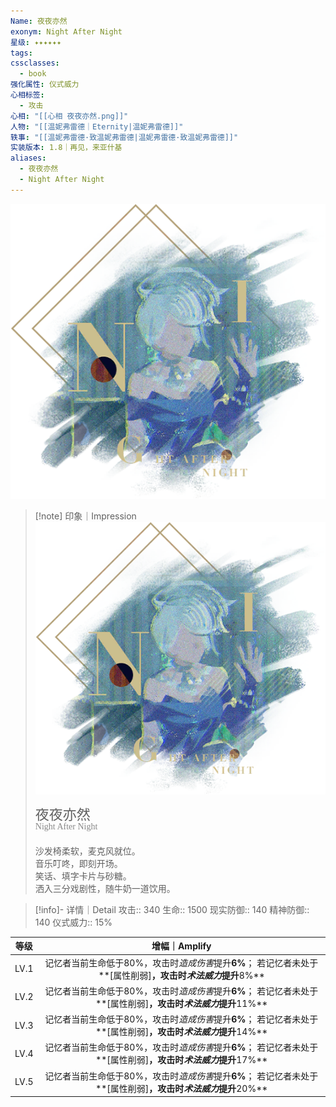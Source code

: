 ```yaml
---
Name: 夜夜亦然
exonym: Night After Night
星级: ✦✦✦✦✦✦
tags: 
cssclasses:
  - book
强化属性: 仪式威力
心相标签:
  - 攻击
心相: "[[心相 夜夜亦然.png]]"
人物: "[[温妮弗雷德｜Eternity|温妮弗雷德]]"
轶事: "[[温妮弗雷德·致温妮弗雷德|温妮弗雷德·致温妮弗雷德]]"
实装版本: 1.8｜再见，来亚什基
aliases:
  - 夜夜亦然
  - Night After Night
---
```

![cover](assets/夜夜亦然｜Night%20After%20Night.assets/心相%20夜夜亦然.png)

> [!note] 印象｜Impression
> ![心相 夜夜亦然|inlL|300](assets/夜夜亦然｜Night%20After%20Night.assets/心相%20夜夜亦然.png)
> <p style="font-family: '家族宋', sans-serif; font-size: 22px; line-height: 0.75; text-indent: 0;">夜夜亦然<br><span style="font-family: serif; font-size: 14px; color: #888888;">Night After Night</span></p>
> 
> 沙发椅柔软，麦克风就位。  
> 音乐叮咚，即刻开场。  
> 笑话、填字卡片与砂糖。  
> 洒入三分戏剧性，随牛奶一道饮用。

> [!info]- 详情｜Detail
> 攻击:: 340
> 生命:: 1500
> 现实防御:: 140
> 精神防御:: 140
> 仪式威力:: 15%

| 等级 |                        增幅｜Amplify                         |
| :--: | :----------------------------------------------------------: |
| LV.1 | 记忆者当前生命低于80%，攻击时*造成伤害*提升**6%**； 若记忆者未处于**[属性削弱]**，攻击时*术法威力*提升**8%** |
| LV.2 | 记忆者当前生命低于80%，攻击时*造成伤害*提升**6%**； 若记忆者未处于**[属性削弱]**，攻击时*术法威力*提升**11%** |
| LV.3 | 记忆者当前生命低于80%，攻击时*造成伤害*提升**6%**； 若记忆者未处于**[属性削弱]**，攻击时*术法威力*提升**14%** |
| LV.4 | 记忆者当前生命低于80%，攻击时*造成伤害*提升**6%**； 若记忆者未处于**[属性削弱]**，攻击时*术法威力*提升**17%** |
| LV.5 | 记忆者当前生命低于80%，攻击时*造成伤害*提升**6%**； 若记忆者未处于**[属性削弱]**，攻击时*术法威力*提升**20%** |
